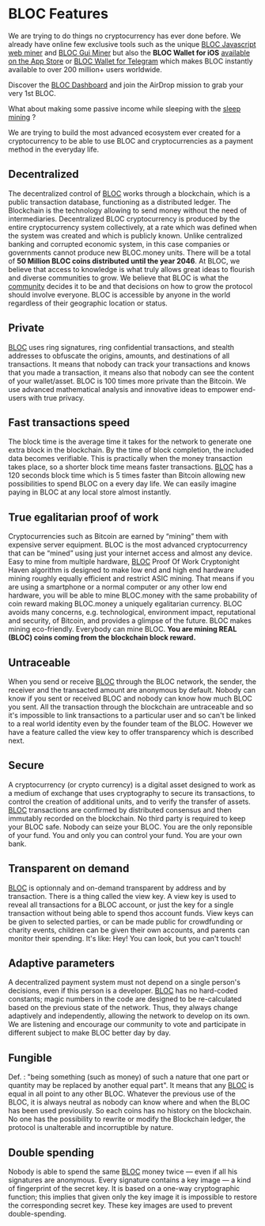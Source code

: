 # **BLOC Features**
We are trying to do things no cryptocurrency has ever done before. We already have online few exclusive tools such as the unique [BLOC Javascript web miner](../mining/bloc-in-browser-javascript-web-miner.md) and [BLOC Gui Miner](../mining/BLOC-GUI-Miner.md) but also the **BLOC Wallet for iOS** [available on the App Store](../wallets/BLOC-iOS-wallet.md) or [BLOC Wallet for Telegram](../wallets/BLOC-Telegram-Wallet.md) which makes BLOC instantly available to over 200 million+ users worldwide.

Discover the [BLOC Dashboard](../guides/dashboard/dashboard.md) and join the AirDrop mission to grab your very 1st BLOC.

What about making some passive income while sleeping with the [sleep mining](../mining/mobile-mining/Sleep-Mining.md) ?

We are trying to build the most advanced ecosystem ever created for a cryptocurrency to be able to use BLOC and cryptocurrencies as a payment method in the everyday life.

## **Decentralized**
The decentralized control of [BLOC](https://bloc.money) works through a blockchain, which is a public transaction database, functioning as a distributed ledger. The Blockchain is the technology allowing to send money without the need of intermediaries. Decentralized BLOC cryptocurrency is produced by the entire cryptocurrency system collectively, at a rate which was defined when the system was created and which is publicly known. Unlike centralized banking and corrupted economic system, in this case companies or governments cannot produce new BLOC.money units. There will be a total of **50 Million BLOC coins distributed until the year 2046**. At BLOC, we believe that access to knowledge is what truly allows great ideas to flourish and diverse communities to grow. We believe that BLOC is what the [community](../about/Community.md) decides it to be and that decisions on how to grow the protocol should involve everyone. BLOC is accessible by anyone in the world regardless of their geographic location or status.

## **Private**
[BLOC](https://bloc.money) uses ring signatures, ring confidential transactions, and stealth addresses to obfuscate the origins, amounts, and destinations of all transactions. It means that nobody can track your transactions and knows that you made a transaction, it means also that nobody can see the content of your wallet/asset. BLOC is 100 times more private than the Bitcoin. We use advanced mathematical analysis and innovative ideas to empower end-users with true privacy.

## **Fast transactions speed**
The block time is the average time it takes for the network to generate one extra block in the blockchain. By the time of block completion, the included data becomes verifiable. This is practically when the money transaction takes place, so a shorter block time means faster transactions. [BLOC](https://bloc.money) has a 120 seconds block time which is 5 times faster than Bitcoin allowing new possibilities to spend BLOC on a every day life. We can easily imagine paying in BLOC at any local store almost instantly.

## **True egalitarian proof of work**
Cryptocurrencies such as Bitcoin are earned by “mining” them with expensive server equipment. BLOC is the most advanced cryptocurrency that can be “mined” using just your internet access and almost any device. Easy to mine from multiple hardware, [BLOC](https://bloc.money) Proof Of Work Cryptonight Haven algorithm is designed to make low end and high end hardware mining roughly equally efficient and restrict ASIC mining. That means if you are using a smartphone or a normal computer or any other low end hardware, you will be able to mine BLOC.money with the same probability of coin reward making BLOC.money a uniquely egalitarian currency. BLOC avoids many concerns, e.g. technological, environment impact, reputational and security, of Bitcoin, and provides a glimpse of the future. BLOC makes mining eco-friendly. Everybody can mine BLOC. **You are mining REAL (BLOC) coins coming from the blockchain block reward.**

## **Untraceable**
When you send or receive [BLOC](https://bloc.money) through the BLOC network, the sender, the receiver and the transacted amount are anonymous by default. Nobody can know if you sent or received BLOC and nobody can know how much BLOC you sent. All the transaction through the blockchain are untraceable and so it's impossible to link transactions to a particular user and so can't be linked to a real world identity even by the founder team of the BLOC. However we have a feature called the view key to offer transparency which is described next.

## **Secure**
A cryptocurrency (or crypto currency) is a digital asset designed to work as a medium of exchange that uses cryptography to secure its transactions, to control the creation of additional units, and to verify the transfer of assets. [BLOC](https://bloc.money) transactions are confirmed by distributed consensus and then immutably recorded on the blockchain. No third party is required to keep your BLOC safe. Nobody can seize your BLOC. You are the only reponsible of your fund. You and only you can control your fund. You are your own bank.

## **Transparent on demand**
[BLOC](https://bloc.money) is optionnaly and on-demand transparent by address and by transaction. There is a thing called the view key. A view key is used to reveal all transactions for a BLOC account, or just the key for a single transaction without being able to spend thos account funds. View keys can be given to selected parties, or can be made public for crowdfunding or charity events, children can be given their own accounts, and parents can monitor their spending. It's like: Hey! You can look, but you can't touch!

## **Adaptive parameters**
A decentralized payment system must not depend on a single person's decisions, even if this person is a developer. [BLOC](https://bloc.money) has no hard-coded constants; magic numbers in the code are designed to be re-calculated based on the previous state of the network. Thus, they always change adaptively and independently, allowing the network to develop on its own. We are listening and encourage our community to vote and participate in different subject to make BLOC better day by day.

## **Fungible**
Def. : "being something (such as money) of such a nature that one part or quantity may be replaced by another equal part". It means that any [BLOC](https://bloc.money) is equal in all point to any other BLOC. Whatever the previous use of the BLOC, it is always neutral as nobody can know where and when the BLOC has been used previously. So each coins has no history on the blockchain. No one has the possibility to rewrite or modify the Blockchain ledger, the protocol is unalterable and incorruptible by nature.

## **Double spending**
Nobody is able to spend the same [BLOC](https://bloc.money) money twice — even if all his signatures are anonymous. Every signature contains a key image — a kind of fingerprint of the secret key. It is based on a one-way cryptographic function; this implies that given only the key image it is impossible to restore the corresponding secret key. These key images are used to prevent double-spending.